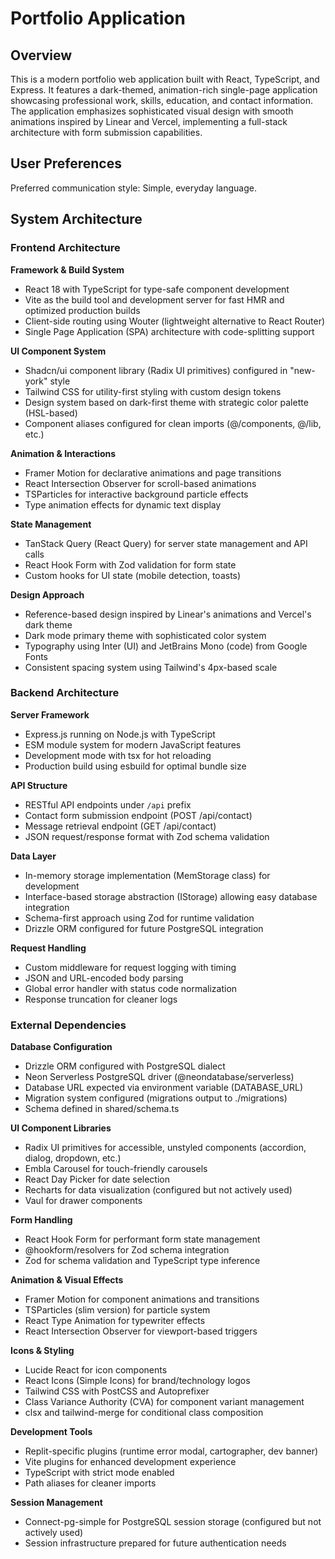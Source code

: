 # Portfolio Application

## Overview

This is a modern portfolio web application built with React, TypeScript, and Express. It features a dark-themed, animation-rich single-page application showcasing professional work, skills, education, and contact information. The application emphasizes sophisticated visual design with smooth animations inspired by Linear and Vercel, implementing a full-stack architecture with form submission capabilities.

## User Preferences

Preferred communication style: Simple, everyday language.

## System Architecture

### Frontend Architecture

**Framework & Build System**
- React 18 with TypeScript for type-safe component development
- Vite as the build tool and development server for fast HMR and optimized production builds
- Client-side routing using Wouter (lightweight alternative to React Router)
- Single Page Application (SPA) architecture with code-splitting support

**UI Component System**
- Shadcn/ui component library (Radix UI primitives) configured in "new-york" style
- Tailwind CSS for utility-first styling with custom design tokens
- Design system based on dark-first theme with strategic color palette (HSL-based)
- Component aliases configured for clean imports (@/components, @/lib, etc.)

**Animation & Interactions**
- Framer Motion for declarative animations and page transitions
- React Intersection Observer for scroll-based animations
- TSParticles for interactive background particle effects
- Type animation effects for dynamic text display

**State Management**
- TanStack Query (React Query) for server state management and API calls
- React Hook Form with Zod validation for form state
- Custom hooks for UI state (mobile detection, toasts)

**Design Approach**
- Reference-based design inspired by Linear's animations and Vercel's dark theme
- Dark mode primary theme with sophisticated color system
- Typography using Inter (UI) and JetBrains Mono (code) from Google Fonts
- Consistent spacing system using Tailwind's 4px-based scale

### Backend Architecture

**Server Framework**
- Express.js running on Node.js with TypeScript
- ESM module system for modern JavaScript features
- Development mode with tsx for hot reloading
- Production build using esbuild for optimal bundle size

**API Structure**
- RESTful API endpoints under `/api` prefix
- Contact form submission endpoint (POST /api/contact)
- Message retrieval endpoint (GET /api/contact)
- JSON request/response format with Zod schema validation

**Data Layer**
- In-memory storage implementation (MemStorage class) for development
- Interface-based storage abstraction (IStorage) allowing easy database integration
- Schema-first approach using Zod for runtime validation
- Drizzle ORM configured for future PostgreSQL integration

**Request Handling**
- Custom middleware for request logging with timing
- JSON and URL-encoded body parsing
- Global error handler with status code normalization
- Response truncation for cleaner logs

### External Dependencies

**Database Configuration**
- Drizzle ORM configured with PostgreSQL dialect
- Neon Serverless PostgreSQL driver (@neondatabase/serverless)
- Database URL expected via environment variable (DATABASE_URL)
- Migration system configured (migrations output to ./migrations)
- Schema defined in shared/schema.ts

**UI Component Libraries**
- Radix UI primitives for accessible, unstyled components (accordion, dialog, dropdown, etc.)
- Embla Carousel for touch-friendly carousels
- React Day Picker for date selection
- Recharts for data visualization (configured but not actively used)
- Vaul for drawer components

**Form Handling**
- React Hook Form for performant form state management
- @hookform/resolvers for Zod schema integration
- Zod for schema validation and TypeScript type inference

**Animation & Visual Effects**
- Framer Motion for component animations and transitions
- TSParticles (slim version) for particle system
- React Type Animation for typewriter effects
- React Intersection Observer for viewport-based triggers

**Icons & Styling**
- Lucide React for icon components
- React Icons (Simple Icons) for brand/technology logos
- Tailwind CSS with PostCSS and Autoprefixer
- Class Variance Authority (CVA) for component variant management
- clsx and tailwind-merge for conditional class composition

**Development Tools**
- Replit-specific plugins (runtime error modal, cartographer, dev banner)
- Vite plugins for enhanced development experience
- TypeScript with strict mode enabled
- Path aliases for cleaner imports

**Session Management**
- Connect-pg-simple for PostgreSQL session storage (configured but not actively used)
- Session infrastructure prepared for future authentication needs
